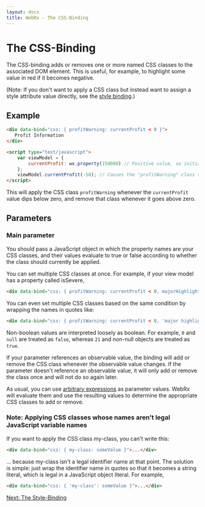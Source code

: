```yaml
---
layout: docs
title: WebRx - The CSS-Binding
---
```

# The CSS-Binding


The CSS-binding adds or removes one or more named CSS classes to the associated DOM element. This is useful, for example, to highlight some value in red if it becomes negative.

(Note: If you don't want to apply a CSS class but instead want to assign a style attribute value directly, see the [style binding](/docs/style-binding.html#start).)

## Example

```html
<div data-bind="css: { profitWarning: currentProfit < 0 }">
   Profit Information
</div>
```
 
```html
<script type="text/javascript">
    var viewModel = {
        currentProfit: wx.property(150000) // Positive value, so initially we don't apply the "profitWarning" class
    };
    viewModel.currentProfit(-50); // Causes the "profitWarning" class to be applied
</script>
```

This will apply the CSS class <code>profitWarning</code> whenever the <code>currentProfit</code> value dips below zero, and remove that class whenever it goes above zero.

## Parameters

### Main parameter

You should pass a JavaScript object in which the property names are your CSS classes, and their values evaluate to true or false according to whether the class should currently be applied.

You can set multiple CSS classes at once. For example, if your view model has a property called isSevere,

```html
<div data-bind="css: { profitWarning: currentProfit < 0, majorHighlight: isSevere }">
```

You can even set multiple CSS classes based on the same condition by wrapping the names in quotes like:

```html
<div data-bind="css: { profitWarning: currentProfit < 0, 'major highlight': isSevere }">
```

Non-boolean values are interpreted loosely as boolean. For example, <code>0</code> and <code>null</code> are treated as <code>false</code>, 
whereas <code>21</code> and non-null objects are treated as <code>true</code>.

If your parameter references an observable value, the binding will add or remove the CSS class whenever the observable value changes. 
If the parameter doesn't reference an observable value, it will only add or remove the class once and will not do so again later.

As usual, you can use [arbitrary expressions](/docs/binding-syntax.html#topic-binding-expressions) as parameter values. 
WebRx will evaluate them and use the resulting values to determine the appropriate CSS classes to add or remove.

### Note: Applying CSS classes whose names aren't legal JavaScript variable names

If you want to apply the CSS class my-class, you can't write this:

```html
<div data-bind="css: { my-class: someValue }">...</div>
```

… because my-class isn't a legal identifier name at that point. The solution is simple: just wrap the identifier name in quotes so that it becomes a string literal, which is legal in a JavaScript object literal. For example,

```html
<div data-bind="css: { 'my-class': someValue }">...</div>
```

<a class="next-topic" href="/docs/style-binding.html#start">Next: The Style-Binding</a>